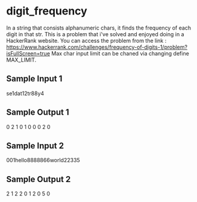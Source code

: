# digit_frequency
In a string that consists alphanumeric chars, it finds the frequency of each digit in that str.
This is a problem that i've solved and enjoyed doing in a HackerRank website.
You can access the problem from the link : https://www.hackerrank.com/challenges/frequency-of-digits-1/problem?isFullScreen=true
Max char input limit can be chaned via changing define MAX_LIMIT.

Sample Input 1
------------------
se1dat12tr88y4

Sample Output 1
------------------
0 2 1 0 1 0 0 0 2 0 

Sample Input 2
-------------------
001hello8888866world22335

Sample Output 2
-------------------
2 1 2 2 0 1 2 0 5 0
